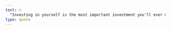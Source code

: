 ```yaml
---
text: >
  "Investing in yourself is the most important investment you'll ever make in your life." - Tim Ferriss
type: quote
---
```

